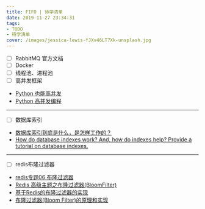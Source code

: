 ```yaml
---
title: FIFO | 待学清单
date: 2019-11-27 23:34:31
tags:
- TODO
- 待学清单
cover: /images/jessica-lewis-fJXv46LT7Xk-unsplash.jpg
---
```

- [ ] RabbitMQ 官方文档
- [ ] Docker
- [ ] 线程池、进程池
- [ ] 高并发框架 
- [Python 也能高并发](https://blog.51cto.com/youerning/2161196)
- [Python 高并发编程](https://www.cnblogs.com/wsjhk/p/8502892.html) 
---  
- [ ] 数据库索引
- [数据库索引到底是什么，是怎样工作的？](https://blog.csdn.net/weiliangliang111/article/details/51333169)
- [How do database indexes work? And, how do indexes help? Provide a tutorial on database indexes.](https://www.programmerinterview.com/database-sql/what-is-an-index/)
---
- [ ] redis布隆过滤器
- [redis专题06 布隆过滤器](https://researchlab.github.io/2018/10/03/redis-06-bloom-filter/)
- [Redis 高级主题之布隆过滤器(BloomFilter)](https://juejin.im/post/5cfd060ee51d4556f76e8067)
- [基于Redis的布隆过滤器的实现](https://blog.csdn.net/qq_30242609/article/details/71024458)
- [布隆过滤器(Bloom Filter)的原理和实现](https://www.cnblogs.com/cpselvis/p/6265825.html)
